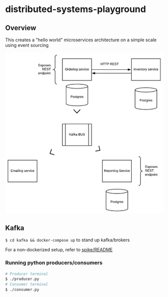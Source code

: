 # distributed-systems-playground
## Overview
This creates a "hello world" microservices architecture on a simple scale using event sourcing

![Architecture](event_sourcing_playgound_arch.jpeg)

## Kafka
`$ cd kafka && docker-compose up` to stand up kafka/brokers

For a non-dockerized setup, refer to [spike/README](./spike/README.md)

### Running python producers/consumers
```bash
# Producer terminal
$ ./producer.py
# Consumer terminal
$ ./consumer.py
```  
